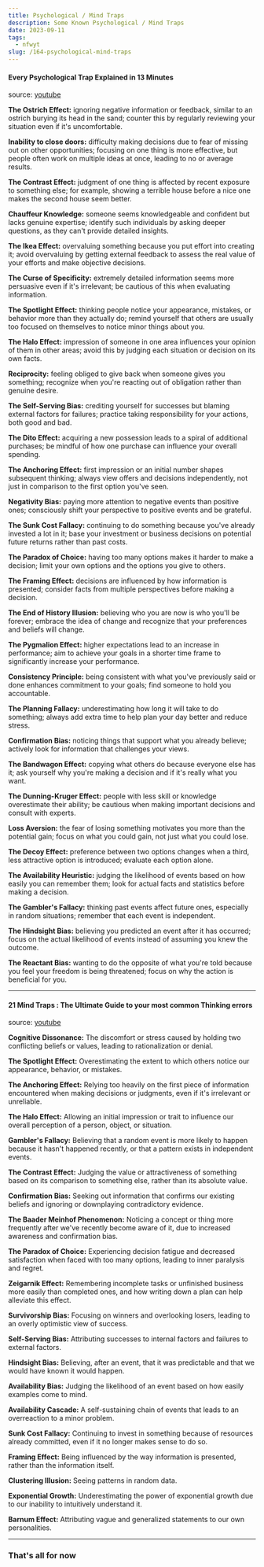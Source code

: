 ```yaml
---
title: Psychological / Mind Traps
description: Some Known Psychological / Mind Traps
date: 2023-09-11
tags:
  - nfwyt
slug: /164-psychological-mind-traps
---
```


#### Every Psychological Trap Explained in 13 Minutes
source: [youtube](https://youtu.be/MChqrjv4YFI?si=4K1FOjHBLprfNX7g)

**The Ostrich Effect:** ignoring negative information or feedback, similar to an ostrich burying its head in the sand; counter this by regularly reviewing your situation even if it's uncomfortable.

**Inability to close doors:** difficulty making decisions due to fear of missing out on other opportunities; focusing on one thing is more effective, but people often work on multiple ideas at once, leading to no or average results.

**The Contrast Effect:** judgment of one thing is affected by recent exposure to something else; for example, showing a terrible house before a nice one makes the second house seem better.

**Chauffeur Knowledge:** someone seems knowledgeable and confident but lacks genuine expertise; identify such individuals by asking deeper questions, as they can't provide detailed insights.

**The Ikea Effect:** overvaluing something because you put effort into creating it; avoid overvaluing by getting external feedback to assess the real value of your efforts and make objective decisions.

**The Curse of Specificity:** extremely detailed information seems more persuasive even if it's irrelevant; be cautious of this when evaluating information.

**The Spotlight Effect:** thinking people notice your appearance, mistakes, or behavior more than they actually do; remind yourself that others are usually too focused on themselves to notice minor things about you.

**The Halo Effect:** impression of someone in one area influences your opinion of them in other areas; avoid this by judging each situation or decision on its own facts.

**Reciprocity:** feeling obliged to give back when someone gives you something; recognize when you're reacting out of obligation rather than genuine desire.

**The Self-Serving Bias:** crediting yourself for successes but blaming external factors for failures; practice taking responsibility for your actions, both good and bad.

**The Dito Effect:** acquiring a new possession leads to a spiral of additional purchases; be mindful of how one purchase can influence your overall spending.

**The Anchoring Effect:** first impression or an initial number shapes subsequent thinking; always view offers and decisions independently, not just in comparison to the first option you've seen.

**Negativity Bias:** paying more attention to negative events than positive ones; consciously shift your perspective to positive events and be grateful.

**The Sunk Cost Fallacy:** continuing to do something because you've already invested a lot in it; base your investment or business decisions on potential future returns rather than past costs.

**The Paradox of Choice:** having too many options makes it harder to make a decision; limit your own options and the options you give to others.

**The Framing Effect:** decisions are influenced by how information is presented; consider facts from multiple perspectives before making a decision.

**The End of History Illusion:** believing who you are now is who you'll be forever; embrace the idea of change and recognize that your preferences and beliefs will change.

**The Pygmalion Effect:** higher expectations lead to an increase in performance; aim to achieve your goals in a shorter time frame to significantly increase your performance.

**Consistency Principle:** being consistent with what you've previously said or done enhances commitment to your goals; find someone to hold you accountable.

**The Planning Fallacy:** underestimating how long it will take to do something; always add extra time to help plan your day better and reduce stress.

**Confirmation Bias:** noticing things that support what you already believe; actively look for information that challenges your views.

**The Bandwagon Effect:** copying what others do because everyone else has it; ask yourself why you're making a decision and if it's really what you want.

**The Dunning-Kruger Effect:** people with less skill or knowledge overestimate their ability; be cautious when making important decisions and consult with experts.

**Loss Aversion:** the fear of losing something motivates you more than the potential gain; focus on what you could gain, not just what you could lose.

**The Decoy Effect:** preference between two options changes when a third, less attractive option is introduced; evaluate each option alone.

**The Availability Heuristic:** judging the likelihood of events based on how easily you can remember them; look for actual facts and statistics before making a decision.

**The Gambler's Fallacy:** thinking past events affect future ones, especially in random situations; remember that each event is independent.

**The Hindsight Bias:** believing you predicted an event after it has occurred; focus on the actual likelihood of events instead of assuming you knew the outcome.

**The Reactant Bias:** wanting to do the opposite of what you're told because you feel your freedom is being threatened; focus on why the action is beneficial for you.

---
#### 21 Mind Traps : The Ultimate Guide to your most common Thinking errors
source: [youtube](https://youtu.be/nYYkRaU0xh8?si=Qimgxi5rmY5T_JKt)

**Cognitive Dissonance:** The discomfort or stress caused by holding two conflicting beliefs or values, leading to rationalization or denial.

**The Spotlight Effect:** Overestimating the extent to which others notice our appearance, behavior, or mistakes.

**The Anchoring Effect:** Relying too heavily on the first piece of information encountered when making decisions or judgments, even if it's irrelevant or unreliable.

**The Halo Effect:** Allowing an initial impression or trait to influence our overall perception of a person, object, or situation.

**Gambler's Fallacy:** Believing that a random event is more likely to happen because it hasn't happened recently, or that a pattern exists in independent events.

**The Contrast Effect:** Judging the value or attractiveness of something based on its comparison to something else, rather than its absolute value.

**Confirmation Bias:** Seeking out information that confirms our existing beliefs and ignoring or downplaying contradictory evidence.

**The Baader Meinhof Phenomenon:** Noticing a concept or thing more frequently after we've recently become aware of it, due to increased awareness and confirmation bias.

**The Paradox of Choice:** Experiencing decision fatigue and decreased satisfaction when faced with too many options, leading to inner paralysis and regret.

**Zeigarnik Effect:** Remembering incomplete tasks or unfinished business more easily than completed ones, and how writing down a plan can help alleviate this effect.

**Survivorship Bias:** Focusing on winners and overlooking losers, leading to an overly optimistic view of success.

**Self-Serving Bias:** Attributing successes to internal factors and failures to external factors.

**Hindsight Bias:** Believing, after an event, that it was predictable and that we would have known it would happen.

**Availability Bias:** Judging the likelihood of an event based on how easily examples come to mind.

**Availability Cascade:** A self-sustaining chain of events that leads to an overreaction to a minor problem.

**Sunk Cost Fallacy:** Continuing to invest in something because of resources already committed, even if it no longer makes sense to do so.

**Framing Effect:** Being influenced by the way information is presented, rather than the information itself.

**Clustering Illusion:** Seeing patterns in random data.

**Exponential Growth:** Underestimating the power of exponential growth due to our inability to intuitively understand it.

**Barnum Effect:** Attributing vague and generalized statements to our own personalities.

---

### That's all for now